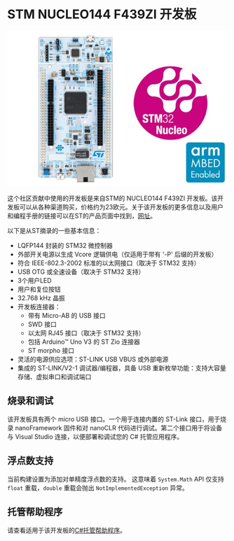 # STM NUCLEO144 F439ZI 开发板

![STM NUCLEO144 F439ZI 开发板](../../images/community-targets/nucleo144-f439zi.jpg)

这个社区贡献中使用的开发板是来自STM的 NUCLEO144 F439ZI 开发板。该开发板可以从各种渠道购买，价格约为23欧元。关于该开发板的更多信息以及用户和编程手册的链接可以在ST的产品页面中找到，[网址](http://www.st.com/en/evaluation-tools/nucleo-f439zi.html)。

以下是从ST摘录的一些基本信息：

- LQFP144 封装的 STM32 微控制器
- 外部开关电源以生成 Vcore 逻辑供电（仅适用于带有 '-P' 后缀的开发板）
- 符合 IEEE-802.3-2002 标准的以太网接口（取决于 STM32 支持）
- USB OTG 或全速设备（取决于 STM32 支持）
- 3个用户LED
- 用户和复位按钮
- 32.768 kHz 晶振
- 开发板连接器：
  - 带有 Micro-AB 的 USB 接口
  - SWD 接口
  - 以太网 RJ45 接口（取决于 STM32 支持）
  - 包括 Arduino™ Uno V3 的 ST Zio 连接器
  - ST morpho 接口
- 灵活的电源供应选项：ST-LINK USB VBUS 或外部电源
- 集成的 ST-LINK/V2-1 调试器/编程器，具备 USB 重新枚举功能：支持大容量存储、虚拟串口和调试端口

## 烧录和调试

该开发板具有两个 micro USB 接口。一个用于连接内置的 ST-Link 接口，用于烧录 nanoFramework 固件和对 nanoCLR 代码进行调试。第二个接口用于将设备与 Visual Studio 连接，以便部署和调试您的 C# 托管应用程序。

## 浮点数支持

当前构建设置为添加对单精度浮点数的支持。
这意味着 `System.Math` API 仅支持 `float` 重载，`double` 重载会抛出 `NotImplementedException` 异常。

## 托管帮助程序

请查看适用于该开发板的[C#托管帮助程序](https://github.com/nanoframework/nf-Community-Targets/tree/main/ChibiOS/ST_NUCLEO144_F439ZI/managed_helpers)。